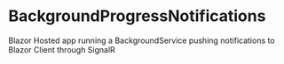 # BackgroundProgressNotifications
Blazor Hosted app running a BackgroundService pushing notifications to Blazor Client through SignalR

